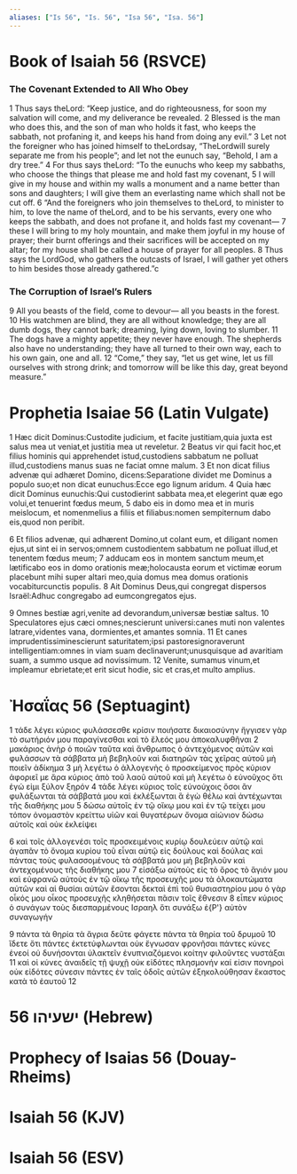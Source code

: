 ```yaml
---
aliases: ["Is 56", "Is. 56", "Isa 56", "Isa. 56"]
---
```



# Book of Isaiah 56 (RSVCE)

### The Covenant Extended to All Who Obey
1 Thus says theLord: “Keep justice, and do righteousness, for soon my salvation will come, and my deliverance be revealed.
2 Blessed is the man who does this, and the son of man who holds it fast, who keeps the sabbath, not profaning it, and keeps his hand from doing any evil.”
3 Let not the foreigner who has joined himself to theLordsay, “TheLordwill surely separate me from his people”; and let not the eunuch say, “Behold, I am a dry tree.”
4 For thus says theLord: “To the eunuchs who keep my sabbaths, who choose the things that please me and hold fast my covenant,
5 I will give in my house and within my walls a monument and a name better than sons and daughters; I will give them an everlasting name which shall not be cut off.
6 “And the foreigners who join themselves to theLord, to minister to him, to love the name of theLord, and to be his servants, every one who keeps the sabbath, and does not profane it, and holds fast my covenant—
7 these I will bring to my holy mountain, and make them joyful in my house of prayer; their burnt offerings and their sacrifices will be accepted on my altar; for my house shall be called a house of prayer for all peoples.
8 Thus says the LordGod, who gathers the outcasts of Israel, I will gather yet others to him besides those already gathered.”c
### The Corruption of Israel’s Rulers
9 All you beasts of the field, come to devour— all you beasts in the forest.
10 His watchmen are blind, they are all without knowledge; they are all dumb dogs, they cannot bark; dreaming, lying down, loving to slumber.
11 The dogs have a mighty appetite; they never have enough. The shepherds also have no understanding; they have all turned to their own way, each to his own gain, one and all.
12 “Come,” they say, “let us get wine, let us fill ourselves with strong drink; and tomorrow will be like this day, great beyond measure.”


# Prophetia Isaiae 56 (Latin Vulgate)

1 Hæc dicit Dominus:Custodite judicium, et facite justitiam,quia juxta est salus mea ut veniat,et justitia mea ut reveletur.
2 Beatus vir qui facit hoc,et filius hominis qui apprehendet istud,custodiens sabbatum ne polluat illud,custodiens manus suas ne faciat omne malum.
3 Et non dicat filius advenæ qui adhæret Domino, dicens:Separatione dividet me Dominus a populo suo;et non dicat eunuchus:Ecce ego lignum aridum.
4 Quia hæc dicit Dominus eunuchis:Qui custodierint sabbata mea,et elegerint quæ ego volui,et tenuerint fœdus meum,
5 dabo eis in domo mea et in muris meislocum, et nomenmelius a filiis et filiabus:nomen sempiternum dabo eis,quod non peribit.

6 Et filios advenæ, qui adhærent Domino,ut colant eum, et diligant nomen ejus,ut sint ei in servos;omnem custodientem sabbatum ne polluat illud,et tenentem fœdus meum;
7 adducam eos in montem sanctum meum,et lætificabo eos in domo orationis meæ;holocausta eorum et victimæ eorum placebunt mihi super altari meo,quia domus mea domus orationis vocabiturcunctis populis.
8 Ait Dominus Deus,qui congregat dispersos Israël:Adhuc congregabo ad eumcongregatos ejus.

9 Omnes bestiæ agri,venite ad devorandum,universæ bestiæ saltus.
10 Speculatores ejus cæci omnes;nescierunt universi:canes muti non valentes latrare,videntes vana, dormientes,et amantes somnia.
11 Et canes imprudentissiminescierunt saturitatem;ipsi pastoresignoraverunt intelligentiam:omnes in viam suam declinaverunt;unusquisque ad avaritiam suam, a summo usque ad novissimum.
12 Venite, sumamus vinum,et impleamur ebrietate;et erit sicut hodie, sic et cras,et multo amplius.


# Ἠσαΐας 56 (Septuagint)

1 τάδε λέγει κύριος φυλάσσεσθε κρίσιν ποιήσατε δικαιοσύνην ἤγγισεν γὰρ τὸ σωτήριόν μου παραγίνεσθαι καὶ τὸ ἔλεός μου ἀποκαλυφθῆναι
2 μακάριος ἀνὴρ ὁ ποιῶν ταῦτα καὶ ἄνθρωπος ὁ ἀντεχόμενος αὐτῶν καὶ φυλάσσων τὰ σάββατα μὴ βεβηλοῦν καὶ διατηρῶν τὰς χεῖρας αὐτοῦ μὴ ποιεῖν ἀδίκημα
3 μὴ λεγέτω ὁ ἀλλογενὴς ὁ προσκείμενος πρὸς κύριον ἀφοριεῖ με ἄρα κύριος ἀπὸ τοῦ λαοῦ αὐτοῦ καὶ μὴ λεγέτω ὁ εὐνοῦχος ὅτι ἐγώ εἰμι ξύλον ξηρόν
4 τάδε λέγει κύριος τοῖς εὐνούχοις ὅσοι ἂν φυλάξωνται τὰ σάββατά μου καὶ ἐκλέξωνται ἃ ἐγὼ θέλω καὶ ἀντέχωνται τῆς διαθήκης μου
5 δώσω αὐτοῖς ἐν τῷ οἴκῳ μου καὶ ἐν τῷ τείχει μου τόπον ὀνομαστὸν κρείττω υἱῶν καὶ θυγατέρων ὄνομα αἰώνιον δώσω αὐτοῖς καὶ οὐκ ἐκλείψει

6 καὶ τοῖς ἀλλογενέσι τοῖς προσκειμένοις κυρίῳ δουλεύειν αὐτῷ καὶ ἀγαπᾶν τὸ ὄνομα κυρίου τοῦ εἶναι αὐτῷ εἰς δούλους καὶ δούλας καὶ πάντας τοὺς φυλασσομένους τὰ σάββατά μου μὴ βεβηλοῦν καὶ ἀντεχομένους τῆς διαθήκης μου
7 εἰσάξω αὐτοὺς εἰς τὸ ὄρος τὸ ἅγιόν μου καὶ εὐφρανῶ αὐτοὺς ἐν τῷ οἴκῳ τῆς προσευχῆς μου τὰ ὁλοκαυτώματα αὐτῶν καὶ αἱ θυσίαι αὐτῶν ἔσονται δεκταὶ ἐπὶ τοῦ θυσιαστηρίου μου ὁ γὰρ οἶκός μου οἶκος προσευχῆς κληθήσεται πᾶσιν τοῖς ἔθνεσιν
8 εἶπεν κύριος ὁ συνάγων τοὺς διεσπαρμένους Ισραηλ ὅτι συνάξω ἐ{P'} αὐτὸν συναγωγήν

9 πάντα τὰ θηρία τὰ ἄγρια δεῦτε φάγετε πάντα τὰ θηρία τοῦ δρυμοῦ
10 ἴδετε ὅτι πάντες ἐκτετύφλωνται οὐκ ἔγνωσαν φρονῆσαι πάντες κύνες ἐνεοί οὐ δυνήσονται ὑλακτεῖν ἐνυπνιαζόμενοι κοίτην φιλοῦντες νυστάξαι
11 καὶ οἱ κύνες ἀναιδεῖς τῇ ψυχῇ οὐκ εἰδότες πλησμονήν καί εἰσιν πονηροὶ οὐκ εἰδότες σύνεσιν πάντες ἐν ταῖς ὁδοῖς αὐτῶν ἐξηκολούθησαν ἕκαστος κατὰ τὸ ἑαυτοῦ
12


# 56 ישעיהו (Hebrew)


# Prophecy of Isaias 56 (Douay-Rheims)


# Isaiah 56 (KJV)


# Isaiah 56 (ESV)

